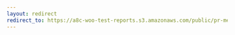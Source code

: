 ```yaml
---
layout: redirect
redirect_to: https://a8c-woo-test-reports.s3.amazonaws.com/public/pr-merge/39780/api/index.html
---
```

